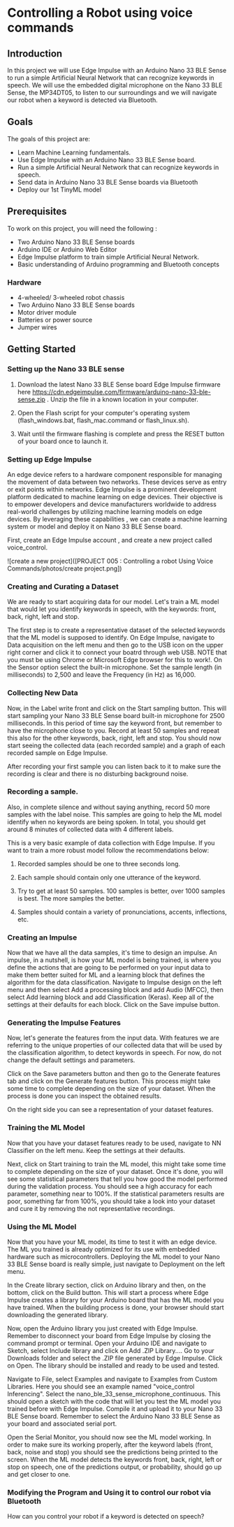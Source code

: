 # Controlling a Robot using voice commands

## Introduction

In this project we will use Edge Impulse with an Arduino Nano 33 BLE Sense to run a simple Artificial Neural Network that can recognize keywords in speech. We will use the embedded digital microphone on the Nano 33 BLE Sense, the MP34DT05, to listen to our surroundings and we will navigate our robot when a keyword is detected via Bluetooth.


## Goals
The goals of this project are:

- Learn Machine Learning fundamentals.
- Use Edge Impulse with an Arduino Nano 33 BLE Sense board.
- Run a simple Artificial Neural Network that can recognize keywords in speech.
- Send data in Arduino Nano 33 BLE Sense boards via Bluetooth
- Deploy our 1st TinyML model

## Prerequisites
To work on this project, you will need the following :

- Two Arduino Nano 33 BLE Sense boards
- Arduino IDE or Arduino Web Editor
- Edge Impulse platform to train simple Artificial Neural Network.
- Basic understanding of Arduino programming and Bluetooth concepts

### Hardware

- 4-wheeled/ 3-wheeled robot chassis
- Two Arduino Nano 33 BLE Sense boards
- Motor driver module
- Batteries or power source
- Jumper wires

## Getting Started

### Setting up the Nano 33 BLE sense

1. Download the latest Nano 33 BLE Sense board Edge Impulse firmware here https://cdn.edgeimpulse.com/firmware/arduino-nano-33-ble-sense.zip . Unzip the file in a known location in your computer.

2. Open the Flash script for your computer's operating system (flash_windows.bat, flash_mac.command or flash_linux.sh).

3. Wait until the firmware flashing is complete and press the RESET button of your board once to launch it.


### Setting up Edge Impulse

An edge device refers to a hardware component responsible for managing the movement of data between two networks. These devices serve as entry or exit points within networks. Edge Impulse is a prominent development platform dedicated to machine learning on edge devices. Their objective is to empower developers and device manufacturers worldwide to address real-world challenges by utilizing machine learning models on edge devices. By leveraging these capabilities , we can create a machine learning system or model and deploy it on Nano 33 BLE Sense board.

First, create an Edge Impulse account , and create a new project called voice_control.

![create a new project]([PROJECT 005 : Controlling a robot Using Voice Commands/photos/create project.png])

### Creating and Curating a Dataset

We are ready to start acquiring data for our model. Let's train a ML model that would let you identify keywords in speech, with the keywords: front, back, right, left and stop.

The first step is to create a representative dataset of the selected keywords that the ML model is supposed to identify. On Edge Impulse, navigate to Data acquisition on the left menu and then go to the USB icon on the upper right corner and click it to connect your boatrd through web USB. NOTE that you must be using Chrome or Microsoft Edge browser for this to work!. On the Sensor option select the built-in microphone. Set the sample length (in milliseconds) to 2,500 and leave the Frequency (in Hz) as 16,000.


### Collecting New Data

Now, in the Label write front and click on the Start sampling button. This will start sampling your Nano 33 BLE Sense board built-in microphone for 2500 milliseconds. In this period of time say the keyword front, but remember to have the microphone close to you. Record at least 50 samples and repeat this also for the other keywords, back, right, left and stop. You should now start seeing the collected data (each recorded sample) and a graph of each recorded sample on Edge Impulse.

After recording your first sample you can listen back to it to make sure the recording is clear and there is no disturbing background noise.

### Recording a sample.

Also, in complete silence and without saying anything, record 50 more samples with the label noise. This samples are going to help the ML model identify when no keywords are being spoken. In total, you should get around 8 minutes of collected data with 4 different labels.

This is a very basic example of data collection with Edge Impulse. If you want to train a more robust model follow the recommendations below:

1. Recorded samples should be one to three seconds long.

2. Each sample should contain only one utterance of the keyword.

3. Try to get at least 50 samples. 100 samples is better, over 1000 samples is best. The more samples the better.

4. Samples should contain a variety of pronunciations, accents, inflections, etc.


### Creating an Impulse

Now that we have all the data samples, it's time to design an impulse. An impulse, in a nutshell, is how your ML model is being trained, is where you define the actions that are going to be performed on your input data to make them better suited for ML and a learning block that defines the algorithm for the data classification. Navigate to Impulse design on the left menu and then select Add a processing block and add Audio (MFCC), then select Add learning block and add Classification (Keras). Keep all of the settings at their defaults for each block. Click on the Save impulse button.

### Generating the Impulse Features

Now, let's generate the features from the input data. With features we are referring to the unique properties of our collected data that will be used by the classification algorithm, to detect keywords in speech. For now, do not change the default settings and parameters.

Click on the Save parameters button and then go to the Generate features tab and click on the Generate features button. This process might take some time to complete depending on the size of your dataset. When the process is done you can inspect the obtained results.

On the right side you can see a representation of your dataset features.

### Training the ML Model

Now that you have your dataset features ready to be used, navigate to NN Classifier on the left menu. Keep the settings at their defaults.

Next, click on Start training to train the ML model, this might take some time to complete depending on the size of your dataset. Once it's done, you will see some statistical parameters that tell you how good the model performed during the validation process. You should see a high accuracy for each parameter, something near to 100%. If the statistical parameters results are poor, something far from 100%, you should take a look into your dataset and cure it by removing the not representative recordings.


### Using the ML Model

Now that you have your ML model, its time to test it with an edge device. The ML you trained is already optimized for its use with embedded hardware such as microcontrollers. Deploying the ML model to your Nano 33 BLE Sense board is really simple, just navigate to Deployment on the left menu.

In the Create library section, click on Arduino library and then, on the bottom, click on the Build button. This will start a process where Edge Impulse creates a library for your Arduino board that has the ML model you have trained. When the building process is done, your browser should start downloading the generated library.

Now, open the Arduino library you just created with Edge Impulse. Remember to disconnect your board from Edge Impulse by closing the command prompt or terminal. Open your Arduino IDE and navigate to Sketch, select Include library and click on Add .ZIP Library.... Go to your Downloads folder and select the .ZIP file generated by Edge Impulse. Click on Open. The library should be installed and ready to be used and tested.

Navigate to File, select Examples and navigate to Examples from Custom Libraries. Here you should see an example named "voice_control Inferencing". Select the nano_ble_33_sense_microphone_continuous. This should open a sketch with the code that will let you test the ML model you trained before with Edge Impulse. Compile it and upload it to your Nano 33 BLE Sense board. Remember to select the Arduino Nano 33 BLE Sense as your board and associated serial port.

Open the Serial Monitor, you should now see the ML model working. In order to make sure its working properly, after the keyword labels (front, back, noise and stop) you should see the predictions being printed to the screen. When the ML model detects the keywords front, back, right, left or stop on speech, one of the predictions output, or probability, should go up and get closer to one.


### Modifying the Program and Using it to control our robot via Bluetooth

How can you control your robot if a keyword is detected on speech?

